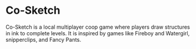 # Co-Sketch
Co-Sketch is a local multiplayer coop game where players draw structures in ink to complete levels. It is inspired by games like Fireboy and Watergirl, snipperclips, and Fancy Pants.
